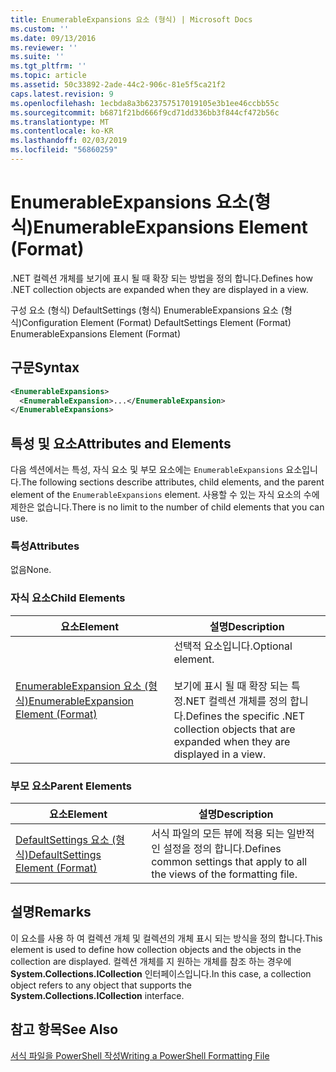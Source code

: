 ```yaml
---
title: EnumerableExpansions 요소 (형식) | Microsoft Docs
ms.custom: ''
ms.date: 09/13/2016
ms.reviewer: ''
ms.suite: ''
ms.tgt_pltfrm: ''
ms.topic: article
ms.assetid: 50c33892-2ade-44c2-906c-81e5f5ca21f2
caps.latest.revision: 9
ms.openlocfilehash: 1ecbda8a3b623757517019105e3b1ee46ccbb55c
ms.sourcegitcommit: b6871f21bd666f9cd71dd336bb3f844cf472b56c
ms.translationtype: MT
ms.contentlocale: ko-KR
ms.lasthandoff: 02/03/2019
ms.locfileid: "56860259"
---
```

# <a name="enumerableexpansions-element-format"></a><span data-ttu-id="1f446-102">EnumerableExpansions 요소(형식)</span><span class="sxs-lookup"><span data-stu-id="1f446-102">EnumerableExpansions Element (Format)</span></span>

<span data-ttu-id="1f446-103">.NET 컬렉션 개체를 보기에 표시 될 때 확장 되는 방법을 정의 합니다.</span><span class="sxs-lookup"><span data-stu-id="1f446-103">Defines how .NET collection objects are expanded when they are displayed in a view.</span></span>

<span data-ttu-id="1f446-104">구성 요소 (형식) DefaultSettings (형식) EnumerableExpansions 요소 (형식)</span><span class="sxs-lookup"><span data-stu-id="1f446-104">Configuration Element (Format) DefaultSettings Element (Format) EnumerableExpansions Element (Format)</span></span>

## <a name="syntax"></a><span data-ttu-id="1f446-105">구문</span><span class="sxs-lookup"><span data-stu-id="1f446-105">Syntax</span></span>

```xml
<EnumerableExpansions>
  <EnumerableExpansion>...</EnumerableExpansion>
</EnumerableExpansions>
```

## <a name="attributes-and-elements"></a><span data-ttu-id="1f446-106">특성 및 요소</span><span class="sxs-lookup"><span data-stu-id="1f446-106">Attributes and Elements</span></span>

<span data-ttu-id="1f446-107">다음 섹션에서는 특성, 자식 요소 및 부모 요소에는 `EnumerableExpansions` 요소입니다.</span><span class="sxs-lookup"><span data-stu-id="1f446-107">The following sections describe attributes, child elements, and the parent element of the `EnumerableExpansions` element.</span></span> <span data-ttu-id="1f446-108">사용할 수 있는 자식 요소의 수에 제한은 없습니다.</span><span class="sxs-lookup"><span data-stu-id="1f446-108">There is no limit to the number of child elements that you can use.</span></span>

### <a name="attributes"></a><span data-ttu-id="1f446-109">특성</span><span class="sxs-lookup"><span data-stu-id="1f446-109">Attributes</span></span>

<span data-ttu-id="1f446-110">없음</span><span class="sxs-lookup"><span data-stu-id="1f446-110">None.</span></span>

### <a name="child-elements"></a><span data-ttu-id="1f446-111">자식 요소</span><span class="sxs-lookup"><span data-stu-id="1f446-111">Child Elements</span></span>

|<span data-ttu-id="1f446-112">요소</span><span class="sxs-lookup"><span data-stu-id="1f446-112">Element</span></span>|<span data-ttu-id="1f446-113">설명</span><span class="sxs-lookup"><span data-stu-id="1f446-113">Description</span></span>|
|-------------|-----------------|
|[<span data-ttu-id="1f446-114">EnumerableExpansion 요소 (형식)</span><span class="sxs-lookup"><span data-stu-id="1f446-114">EnumerableExpansion Element (Format)</span></span>](./enumerableexpansion-element-format.md)|<span data-ttu-id="1f446-115">선택적 요소입니다.</span><span class="sxs-lookup"><span data-stu-id="1f446-115">Optional element.</span></span><br /><br /> <span data-ttu-id="1f446-116">보기에 표시 될 때 확장 되는 특정.NET 컬렉션 개체를 정의 합니다.</span><span class="sxs-lookup"><span data-stu-id="1f446-116">Defines the specific .NET collection objects that are expanded when they are displayed in a view.</span></span>|

### <a name="parent-elements"></a><span data-ttu-id="1f446-117">부모 요소</span><span class="sxs-lookup"><span data-stu-id="1f446-117">Parent Elements</span></span>

|<span data-ttu-id="1f446-118">요소</span><span class="sxs-lookup"><span data-stu-id="1f446-118">Element</span></span>|<span data-ttu-id="1f446-119">설명</span><span class="sxs-lookup"><span data-stu-id="1f446-119">Description</span></span>|
|-------------|-----------------|
|[<span data-ttu-id="1f446-120">DefaultSettings 요소 (형식)</span><span class="sxs-lookup"><span data-stu-id="1f446-120">DefaultSettings Element (Format)</span></span>](./defaultsettings-element-format.md)|<span data-ttu-id="1f446-121">서식 파일의 모든 뷰에 적용 되는 일반적인 설정을 정의 합니다.</span><span class="sxs-lookup"><span data-stu-id="1f446-121">Defines common settings that apply to all the views of the formatting file.</span></span>|

## <a name="remarks"></a><span data-ttu-id="1f446-122">설명</span><span class="sxs-lookup"><span data-stu-id="1f446-122">Remarks</span></span>

<span data-ttu-id="1f446-123">이 요소를 사용 하 여 컬렉션 개체 및 컬렉션의 개체 표시 되는 방식을 정의 합니다.</span><span class="sxs-lookup"><span data-stu-id="1f446-123">This element is used to define how collection objects and the objects in the collection are displayed.</span></span> <span data-ttu-id="1f446-124">컬렉션 개체를 지 원하는 개체를 참조 하는 경우에 **System.Collections.ICollection** 인터페이스입니다.</span><span class="sxs-lookup"><span data-stu-id="1f446-124">In this case, a collection object refers to any object that supports the  **System.Collections.ICollection** interface.</span></span>

## <a name="see-also"></a><span data-ttu-id="1f446-125">참고 항목</span><span class="sxs-lookup"><span data-stu-id="1f446-125">See Also</span></span>

[<span data-ttu-id="1f446-126">서식 파일을 PowerShell 작성</span><span class="sxs-lookup"><span data-stu-id="1f446-126">Writing a PowerShell Formatting File</span></span>](./writing-a-powershell-formatting-file.md)
